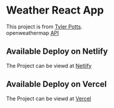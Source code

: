 # Weather React App

This project is from [Tyler Potts](https://www.youtube.com/watch?v=GuA0_Z1llYU).
<br/>
openweathermap [API](https://openweathermap.org/api)


## Available Deploy on Netlify

The Project can be viewd at [Netlify](https://weather-appm.netlify.app/)

## Available Deploy on Vercel

The Project can be viewd at [Vercel](https://weather-app-delta-henna.vercel.app/)
